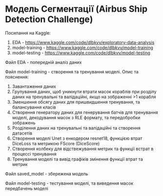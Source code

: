 # Модель Сегментації (Airbus Ship Detection Challenge)

Посилання на Kaggle:
  1. EDA - https://www.kaggle.com/code/dlbkvv/exploratory-data-analysis
  2. model-training - https://www.kaggle.com/code/dlbkvv/model-training
  3. model-testing - https://www.kaggle.com/code/dlbkvv/model-testing


Файл EDA - попередній аналіз даних

Файл model-training - створення та тренування моделі.
Опис та пояснення:

  1. Завантаження даних
  2. Групування даних, щоб уникнути втрати масок кораблів при розділу даних на тренувальні та валідаційні, якщо на зображенні >1 корабля
  3. Зменшення обсягу даних для пришвидшення тренування, та балансування класів
  4. Створення генератору даних для генерування батчів для тренування моделі,  декодування масок з RLE формату, та передобробки зображень
  5. Розділення даних на тренувальні та валідаційні та створення датасетів
  6. Створення моделі Unet з енкодером resnet18, функцією втрат DiceLoss та метрикою FScore (DiceScore)
  7. Створення колбеку для відствежування метрик та функції встрат в процессі тренування
  8. Тренування моделі та вивід графіків змінення функції втрат та метрик

Файл saved_model - збережена модель

Файл model-testing - тестування моделі, та виведення масок передбачень моделі
